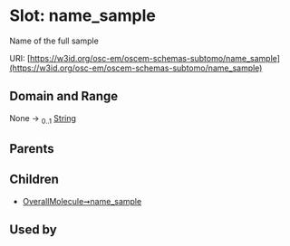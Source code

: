 
# Slot: name_sample

Name of the full sample

URI: [https://w3id.org/osc-em/oscem-schemas-subtomo/name_sample](https://w3id.org/osc-em/oscem-schemas-subtomo/name_sample)


## Domain and Range

None &#8594;  <sub>0..1</sub> [String](types/String.md)

## Parents


## Children

 *  [OverallMolecule➞name_sample](OverallMolecule_name_sample.md)

## Used by

